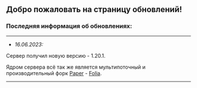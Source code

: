 ## Добро пожаловать на страницу обновлений! ##

### Последняя информация об обновлениях: ###

---

- *16.06.2023:*

Сервер получил новую версию - 1.20.1.

Ядром сервера всё так же является мультипоточный и производительный форк [Paper](https://github.com/PaperMC/Paper) - [Folia](https://github.com/PaperMC/Folia).

---
